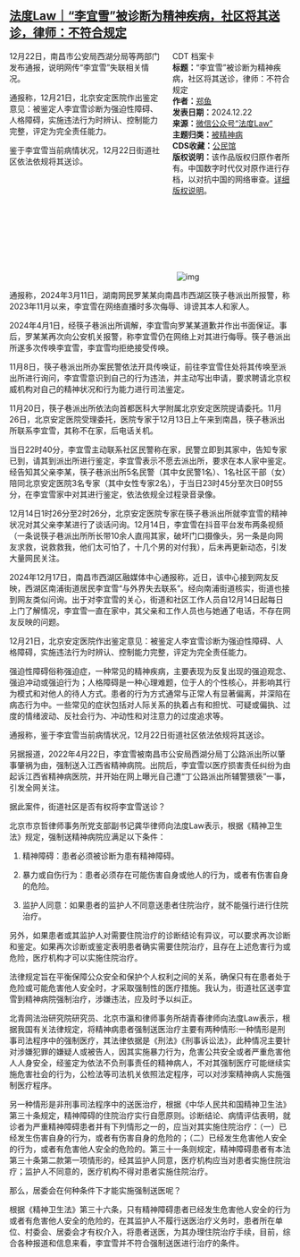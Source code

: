 <!--1734904732000-->
[法度Law｜“李宜雪”被诊断为精神疾病，社区将其送诊，律师：不符合规定](https://chinadigitaltimes.net/chinese/714259.html)
------

<div style="width:42%;float:right;padding-left:20px"><div class="su-spoiler su-spoiler-style-fancy su-spoiler-icon-chevron-circle" data-scroll-offset="0" data-anchor-in-url="no"><div class="su-spoiler-title" tabindex="0" role="button"><span class="su-spoiler-icon"></span>CDT 档案卡</div><div class="su-spoiler-content su-u-clearfix su-u-trim"><strong>标题：</strong>“李宜雪”被诊断为精神疾病，社区将其送诊，律师：不符合规定<br><strong>作者：</strong><a href="https://chinadigitaltimes.net/space/法度Law" target="_blank">郑鱼</a><br><strong>发表日期：</strong>2024.12.22<br><strong>来源：</strong><a href="https://web.archive.org/web/20241222213935/https://mp.weixin.qq.com/s/K-lTmbp6JkXxbWY2KXW-Tg" target="_blank">微信公众号“法度Law”</a><br><strong>主题归类：</strong><a href="https://chinadigitaltimes.net/space/被精神病" target="_blank">被精神病</a><br><strong>CDS收藏：</strong><a href="https://chinadigitaltimes.net/space/%E5%85%AC%E6%B0%91%E9%A6%86" target="_blank" rel="noopener">公民馆</a><br><strong>版权说明：</strong>该作品版权归原作者所有。中国数字时代仅对原作进行存档，以对抗中国的网络审查。<a href="https://chinadigitaltimes.net/chinese/copyright">详细版权说明</a>。</div></div></div><p>12月22日，南昌市公安局西湖分局等两部门发布通报，说明网传“李宜雪”失联相关情况。</p><p>通报称，12月21日，北京安定医院作出鉴定意见：被鉴定人李宜雪诊断为强迫性障碍、人格障碍，实施违法行为时辨认、控制能力完整，评定为完全责任能力。</p><p>鉴于李宜雪当前病情状况，12月22日街道社区依法依规将其送诊。</p><p><img decoding="async" src="data:image/svg+xml,%3Csvg%20xmlns='http://www.w3.org/2000/svg'%20viewBox='0%200%200%200'%3E%3C/svg%3E" alt="img" data-lazy-src="https://chinadigitaltimes.net/chinese/files/2024/12/post-714259-676886fa00783."><noscript><img decoding="async" src="https://chinadigitaltimes.net/chinese/files/2024/12/post-714259-676886fa00783." alt="img"></noscript></p><p>通报称，2024年3月11日，湖南网民罗某某向南昌市西湖区筷子巷派出所报警，称2023年11月以来，李宜雪在网络直播时多次侮辱、诽谤其本人和家人。</p><p>2024年4月1日，经筷子巷派出所调解，李宜雪向罗某某道歉并作出书面保证。事后，罗某某再次向公安机关报警，称李宜雪仍在网络上对其进行侮辱。筷子巷派出所遂多次传唤李宜雪，李宜雪均拒绝接受传唤。</p><p>11月8日，筷子巷派出所办案民警依法开具传唤证，前往李宜雪住处将其传唤至派出所进行询问，李宜雪意识到自己的行为违法，并主动写出申请，要求聘请北京权威机构对自己的精神状况和行为能力进行司法鉴定。</p><p>11月20日，筷子巷派出所依法向首都医科大学附属北京安定医院提请委托。11月26日，北京安定医院受理委托，医院专家于12月13日上午来到南昌，筷子巷派出所联系李宜雪，其称不在家，后电话关机。</p><p>当日22时40分，李宜雪主动联系社区民警称在家，民警立即到其家中，告知专家已到，请其到派出所进行鉴定，李宜雪表示不愿去派出所，要求在本人家中鉴定。经告知其父亲李某，筷子巷派出所5名民警（其中女民警1名）、1名社区干部（女）陪同北京安定医院3名专家（其中女性专家2名），于当日23时45分至次日0时55分，在李宜雪家中对其进行鉴定，依法依规全过程录音录像。</p><p>12月14日1时26分至2时26分，北京安定医院专家在筷子巷派出所就李宜雪的精神状况对其父亲李某进行了谈话问询。12月14日，李宜雪在抖音平台发布两条视频（一条说筷子巷派出所所长带10余人直闯其家，破坏门口摄像头，另一条是向网友求救，说救救我，他们太可怕了，十几个男的对付我），后未再更新动态，引发大量网民关注。</p><p>2024年12月17日，南昌市西湖区融媒体中心通报称，近日，该中心接到网友反映，西湖区南浦街道居民李宜雪“与外界失去联系”。经向南浦街道核实，街道也接到网友类似问询。出于对李宜雪的关心，街道和社区工作人员自12月14日起每日上门了解情况，李宜雪一直在家中，其父亲和工作人员也与她通了电话，不存在网友反映的问题。</p><p>12月21日，北京安定医院作出鉴定意见：被鉴定人李宜雪诊断为强迫性障碍、人格障碍，实施违法行为时辨认、控制能力完整，评定为完全责任能力。</p><p>强迫性障碍俗称强迫症，一种常见的精神疾病，主要表现为反复出现的强迫观念、强迫冲动或强迫行为；人格障碍是一种心理难题，位于人的个性核心，并影响其行为模式和对他人的待人方式。患者的行为方式通常与正常人有显著偏离，并深陷在病态行为中。一些常见的症状包括对人际关系的执着占有和担忧、可疑或偏执、过度的情绪波动、反社会行为、冲动性和对注意力的过度追求等。</p><p>通报称，鉴于李宜雪当前病情状况，12月22日街道社区依法依规将其送诊。</p><p>另据报道，2022年4月22日，李宜雪被南昌市公安局西湖分局丁公路派出所以肇事肇祸为由，强制送入江西省精神病院。出院后，李宜雪以医疗损害责任纠纷为由起诉江西省精神病医院，并开始在网上曝光自己遭“丁公路派出所辅警猥亵”一事，引发全网关注。</p><p>据此案件，街道社区是否有权将李宜雪送诊？</p><p>北京市京哲律师事务所党支部副书记龚华律师向法度Law表示，根据《精神卫生法》规定，强制送精神病院应满足以下条件：</p><ol><li><p>精神障碍：患者必须被诊断为患有精神障碍。</p></li><li><p>暴力或自伤行为：患者必须存在可能伤害自身或他人的行为，或者有伤害自身的危险。</p></li><li><p>监护人同意：如果患者的监护人不同意送患者住院治疗，就不能强行进行住院治疗。</p></li></ol><p>另外，如果患者或其监护人对需要住院治疗的诊断结论有异议，可以要求再次诊断和鉴定。如果再次诊断或鉴定表明患者确实需要住院治疗，且存在上述危害行为或危险，医疗机构才可以实施住院治疗。</p><p>法律规定旨在平衡保障公众安全和保护个人权利之间的关系，确保只有在患者处于危险或可能危害他人安全时，才采取强制性的医疗措施。我认为，街道社区送李宜雪到精神病院强制治疗，涉嫌违法，应及时予以纠正。</p><p>北青网法治研究院研究员、北京市瀛和律师事务所胡青春律师向法度Law表示，根据我国有关法律规定，将精神病患者强制送医治疗主要有两种情形:一种情形是刑事司法程序中的强制医疗，其法律依据是《刑法》《刑事诉讼法》，此种情况主要针对涉嫌犯罪的嫌疑人或被告人，因其实施暴力行为，危害公共安全或者严重危害他人人身安全，经鉴定为依法不负刑事责任的精神病人，不对其强制医疗可能继续实施危害社会的行为，公检法等司法机关依照法定程序，可以对涉案精神病人实施强制医疗程序。</p><p>另一种情形是非刑事司法程序中的送医治疗，根据《中华人民共和国精神卫生法》第三十条规定，精神障碍的住院治疗实行自愿原则。诊断结论、病情评估表明，就诊者为严重精神障碍患者并有下列情形之一的，应当对其实施住院治疗：（一）已经发生伤害自身的行为，或者有伤害自身的危险的；（二）已经发生危害他人安全的行为，或者有危害他人安全的危险的。第三十一条则规定，精神障碍患者有本法第三十条第二款第一项情形的，经其监护人同意，医疗机构应当对患者实施住院治疗；监护人不同意的，医疗机构不得对患者实施住院治疗。</p><p>那么，居委会在何种条件下才能实施强制送医呢？</p><p>根据《精神卫生法》第三十六条，只有精神障碍患者已经发生危害他人安全的行为或者有危害他人安全的危险的，在其监护人不履行送医治疗义务时，患者所在单位、村委会、居委会才有权介入，将患者送医，为其办理住院治疗手续，目前，综合各种报道和信息来看，李宜雪并不符合强制送医进行治疗的条件。</p><div class="addtoany_share_save_container addtoany_content addtoany_content_bottom"><div class="a2a_kit a2a_kit_size_32 addtoany_list" data-a2a-url="https://chinadigitaltimes.net/chinese/714259.html" data-a2a-title="法度Law｜“李宜雪”被诊断为精神疾病，社区将其送诊，律师：不符合规定"><a class="a2a_button_facebook" href="https://www.addtoany.com/add_to/facebook?linkurl=https%3A%2F%2Fchinadigitaltimes.net%2Fchinese%2F714259.html&amp;linkname=%E6%B3%95%E5%BA%A6Law%EF%BD%9C%E2%80%9C%E6%9D%8E%E5%AE%9C%E9%9B%AA%E2%80%9D%E8%A2%AB%E8%AF%8A%E6%96%AD%E4%B8%BA%E7%B2%BE%E7%A5%9E%E7%96%BE%E7%97%85%EF%BC%8C%E7%A4%BE%E5%8C%BA%E5%B0%86%E5%85%B6%E9%80%81%E8%AF%8A%EF%BC%8C%E5%BE%8B%E5%B8%88%EF%BC%9A%E4%B8%8D%E7%AC%A6%E5%90%88%E8%A7%84%E5%AE%9A" title="Facebook" rel="nofollow noopener" target="_blank"></a><a class="a2a_button_twitter" href="https://www.addtoany.com/add_to/twitter?linkurl=https%3A%2F%2Fchinadigitaltimes.net%2Fchinese%2F714259.html&amp;linkname=%E6%B3%95%E5%BA%A6Law%EF%BD%9C%E2%80%9C%E6%9D%8E%E5%AE%9C%E9%9B%AA%E2%80%9D%E8%A2%AB%E8%AF%8A%E6%96%AD%E4%B8%BA%E7%B2%BE%E7%A5%9E%E7%96%BE%E7%97%85%EF%BC%8C%E7%A4%BE%E5%8C%BA%E5%B0%86%E5%85%B6%E9%80%81%E8%AF%8A%EF%BC%8C%E5%BE%8B%E5%B8%88%EF%BC%9A%E4%B8%8D%E7%AC%A6%E5%90%88%E8%A7%84%E5%AE%9A" title="Twitter" rel="nofollow noopener" target="_blank"></a><a class="a2a_button_telegram" href="https://www.addtoany.com/add_to/telegram?linkurl=https%3A%2F%2Fchinadigitaltimes.net%2Fchinese%2F714259.html&amp;linkname=%E6%B3%95%E5%BA%A6Law%EF%BD%9C%E2%80%9C%E6%9D%8E%E5%AE%9C%E9%9B%AA%E2%80%9D%E8%A2%AB%E8%AF%8A%E6%96%AD%E4%B8%BA%E7%B2%BE%E7%A5%9E%E7%96%BE%E7%97%85%EF%BC%8C%E7%A4%BE%E5%8C%BA%E5%B0%86%E5%85%B6%E9%80%81%E8%AF%8A%EF%BC%8C%E5%BE%8B%E5%B8%88%EF%BC%9A%E4%B8%8D%E7%AC%A6%E5%90%88%E8%A7%84%E5%AE%9A" title="Telegram" rel="nofollow noopener" target="_blank"></a><a class="a2a_button_reddit" href="https://www.addtoany.com/add_to/reddit?linkurl=https%3A%2F%2Fchinadigitaltimes.net%2Fchinese%2F714259.html&amp;linkname=%E6%B3%95%E5%BA%A6Law%EF%BD%9C%E2%80%9C%E6%9D%8E%E5%AE%9C%E9%9B%AA%E2%80%9D%E8%A2%AB%E8%AF%8A%E6%96%AD%E4%B8%BA%E7%B2%BE%E7%A5%9E%E7%96%BE%E7%97%85%EF%BC%8C%E7%A4%BE%E5%8C%BA%E5%B0%86%E5%85%B6%E9%80%81%E8%AF%8A%EF%BC%8C%E5%BE%8B%E5%B8%88%EF%BC%9A%E4%B8%8D%E7%AC%A6%E5%90%88%E8%A7%84%E5%AE%9A" title="Reddit" rel="nofollow noopener" target="_blank"></a><a class="a2a_button_whatsapp" href="https://www.addtoany.com/add_to/whatsapp?linkurl=https%3A%2F%2Fchinadigitaltimes.net%2Fchinese%2F714259.html&amp;linkname=%E6%B3%95%E5%BA%A6Law%EF%BD%9C%E2%80%9C%E6%9D%8E%E5%AE%9C%E9%9B%AA%E2%80%9D%E8%A2%AB%E8%AF%8A%E6%96%AD%E4%B8%BA%E7%B2%BE%E7%A5%9E%E7%96%BE%E7%97%85%EF%BC%8C%E7%A4%BE%E5%8C%BA%E5%B0%86%E5%85%B6%E9%80%81%E8%AF%8A%EF%BC%8C%E5%BE%8B%E5%B8%88%EF%BC%9A%E4%B8%8D%E7%AC%A6%E5%90%88%E8%A7%84%E5%AE%9A" title="WhatsApp" rel="nofollow noopener" target="_blank"></a><a class="a2a_button_email" href="https://www.addtoany.com/add_to/email?linkurl=https%3A%2F%2Fchinadigitaltimes.net%2Fchinese%2F714259.html&amp;linkname=%E6%B3%95%E5%BA%A6Law%EF%BD%9C%E2%80%9C%E6%9D%8E%E5%AE%9C%E9%9B%AA%E2%80%9D%E8%A2%AB%E8%AF%8A%E6%96%AD%E4%B8%BA%E7%B2%BE%E7%A5%9E%E7%96%BE%E7%97%85%EF%BC%8C%E7%A4%BE%E5%8C%BA%E5%B0%86%E5%85%B6%E9%80%81%E8%AF%8A%EF%BC%8C%E5%BE%8B%E5%B8%88%EF%BC%9A%E4%B8%8D%E7%AC%A6%E5%90%88%E8%A7%84%E5%AE%9A" title="Email" rel="nofollow noopener" target="_blank"></a><a class="a2a_button_copy_link" href="https://www.addtoany.com/add_to/copy_link?linkurl=https%3A%2F%2Fchinadigitaltimes.net%2Fchinese%2F714259.html&amp;linkname=%E6%B3%95%E5%BA%A6Law%EF%BD%9C%E2%80%9C%E6%9D%8E%E5%AE%9C%E9%9B%AA%E2%80%9D%E8%A2%AB%E8%AF%8A%E6%96%AD%E4%B8%BA%E7%B2%BE%E7%A5%9E%E7%96%BE%E7%97%85%EF%BC%8C%E7%A4%BE%E5%8C%BA%E5%B0%86%E5%85%B6%E9%80%81%E8%AF%8A%EF%BC%8C%E5%BE%8B%E5%B8%88%EF%BC%9A%E4%B8%8D%E7%AC%A6%E5%90%88%E8%A7%84%E5%AE%9A" title="Copy Link" rel="nofollow noopener" target="_blank"></a><a class="a2a_dd addtoany_share_save addtoany_share" href="https://www.addtoany.com/share"></a></div></div>
